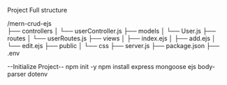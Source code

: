 Project Full structure

/mern-crud-ejs <br>
├── controllers
│   └── userController.js
├── models
│   └── User.js
├── routes
│   └── userRoutes.js
├── views
│   ├── index.ejs
│   ├── add.ejs
│   └── edit.ejs
├── public
│   └── css
├── server.js
├── package.json
├── .env


--Initialize Project--
npm init -y
npm install express mongoose ejs body-parser dotenv
